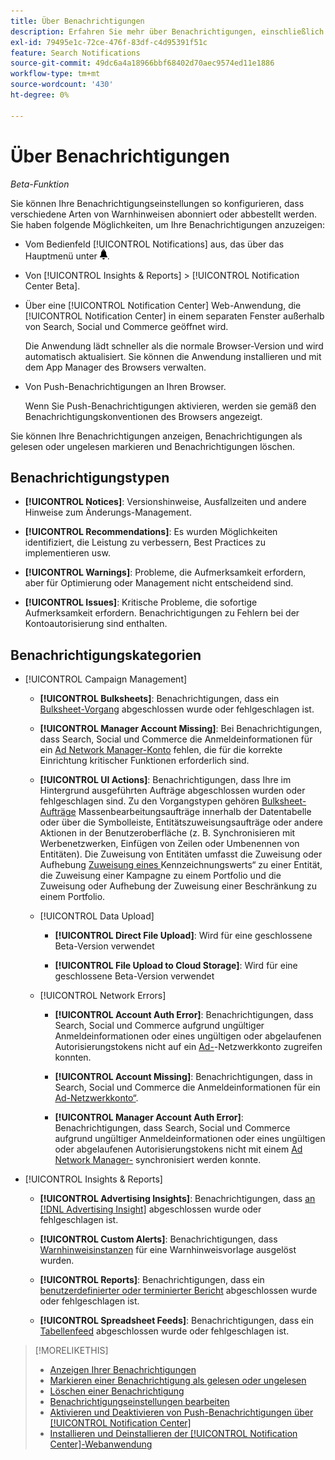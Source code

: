 ```yaml
---
title: Über Benachrichtigungen
description: Erfahren Sie mehr über Benachrichtigungen, einschließlich der verschiedenen Typen und Kategorien.
exl-id: 79495e1c-72ce-476f-83df-c4d95391f51c
feature: Search Notifications
source-git-commit: 49dc6a4a18966bbf68402d70aec9574ed11e1886
workflow-type: tm+mt
source-wordcount: '430'
ht-degree: 0%

---
```


# Über Benachrichtigungen

*Beta-Funktion*

Sie können Ihre Benachrichtigungseinstellungen so konfigurieren, dass verschiedene Arten von Warnhinweisen abonniert oder abbestellt werden. Sie haben folgende Möglichkeiten, um Ihre Benachrichtigungen anzuzeigen:

* Vom Bedienfeld [!UICONTROL Notifications] aus, das über das Hauptmenü unter ![Benachrichtigungen](/help/search-social-commerce/assets/notifications-panel.png "Benachrichtigungen verfügbar ").

* Von [!UICONTROL Insights & Reports] > [!UICONTROL Notification Center Beta].

* Über eine [!UICONTROL Notification Center] Web-Anwendung, die [!UICONTROL Notification Center] in einem separaten Fenster außerhalb von Search, Social und Commerce geöffnet wird.

  Die Anwendung lädt schneller als die normale Browser-Version und wird automatisch aktualisiert. Sie können die Anwendung installieren und mit dem App Manager des Browsers verwalten.

* Von Push-Benachrichtigungen an Ihren Browser.

  Wenn Sie Push-Benachrichtigungen aktivieren, werden sie gemäß den Benachrichtigungskonventionen des Browsers angezeigt.

Sie können Ihre Benachrichtigungen anzeigen, Benachrichtigungen als gelesen oder ungelesen markieren und Benachrichtigungen löschen.

## Benachrichtigungstypen

* **[!UICONTROL Notices]**: Versionshinweise, Ausfallzeiten und andere Hinweise zum Änderungs-Management.

* **[!UICONTROL Recommendations]**: Es wurden Möglichkeiten identifiziert, die Leistung zu verbessern, Best Practices zu implementieren usw.

* **[!UICONTROL Warnings]**: Probleme, die Aufmerksamkeit erfordern, aber für Optimierung oder Management nicht entscheidend sind.

* **[!UICONTROL Issues]**: Kritische Probleme, die sofortige Aufmerksamkeit erfordern. Benachrichtigungen zu Fehlern bei der Kontoautorisierung sind enthalten.

## Benachrichtigungskategorien

* [!UICONTROL Campaign Management]

   * **[!UICONTROL Bulksheets]**: Benachrichtigungen, dass ein [Bulksheet-Vorgang](/help/search-social-commerce/campaign-management/bulksheets/bulksheet-about.md) abgeschlossen wurde oder fehlgeschlagen ist.

   * **[!UICONTROL Manager Account Missing]**: Bei Benachrichtigungen, dass Search, Social und Commerce die Anmeldeinformationen für ein [Ad Network Manager-Konto](/help/search-social-commerce/admin/manager-accounts.md) fehlen, die für die korrekte Einrichtung kritischer Funktionen erforderlich sind.

   * **[!UICONTROL UI Actions]**: Benachrichtigungen, dass Ihre im Hintergrund ausgeführten Aufträge abgeschlossen wurden oder fehlgeschlagen sind. Zu den Vorgangstypen gehören [Bulksheet-Aufträge](/help/search-social-commerce/campaign-management/bulksheets/bulksheet-about.md) Massenbearbeitungsaufträge innerhalb der Datentabelle oder über die Symbolleiste, Entitätszuweisungsaufträge oder andere Aktionen in der Benutzeroberfläche (z. B. Synchronisieren mit Werbenetzwerken, Einfügen von Zeilen oder Umbenennen von Entitäten). Die Zuweisung von Entitäten umfasst die Zuweisung oder Aufhebung [&#x200B; Zuweisung eines &#x200B;](/help/search-social-commerce/campaign-management/label-classifications/classification-about.md)Kennzeichnungswerts“ zu einer Entität, die Zuweisung einer Kampagne zu einem Portfolio und die Zuweisung oder Aufhebung der Zuweisung einer Beschränkung zu einem Portfolio.<!--Link "constraint" to constraint-about.md if that file is ever public -->

   * [!UICONTROL Data Upload]

      * **[!UICONTROL Direct File Upload]**: Wird für eine geschlossene Beta-Version verwendet

      * **[!UICONTROL File Upload to Cloud Storage]**: Wird für eine geschlossene Beta-Version verwendet

   * [!UICONTROL Network Errors]

      * **[!UICONTROL Account Auth Error]**: Benachrichtigungen, dass Search, Social und Commerce aufgrund ungültiger Anmeldeinformationen oder eines ungültigen oder abgelaufenen Autorisierungstokens nicht auf ein [Ad-](/help/search-social-commerce/campaign-management/accounts/ad-network-account-about.md)-Netzwerkkonto zugreifen konnten.

      * **[!UICONTROL Account Missing]**: Benachrichtigungen, dass in Search, Social und Commerce die Anmeldeinformationen für ein [Ad-Netzwerkkonto“ &#x200B;](/help/search-social-commerce/campaign-management/accounts/ad-network-account-about.md).

      * **[!UICONTROL Manager Account Auth Error]**: Benachrichtigungen, dass Search, Social und Commerce aufgrund ungültiger Anmeldeinformationen oder eines ungültigen oder abgelaufenen Autorisierungstokens nicht mit einem [Ad Network Manager-](/help/search-social-commerce/admin/manager-accounts.md) synchronisiert werden konnte.

  <!--
  * [!UICONTROL Setup Errors]
  
    * **[!UICONTROL Adobe Analytics Tracking Setup Error]**: : Notifications that the [!UICONTROL Landing Page Suffix] value is incorrect, missing, or contains an incorrect [AMO ID template](/help/integrations/analytics/ids.md#amo-id-formats); the [!UICONTROL Tracking Template] is incorrect or missing; or the [!UICONTROL Landing Page Suffix] or [!UICONTROL Tracking Template] is overridden at a lower level by an incorrect value. Separate notifications are sent a) for errors at the account level and b) for errors at the campaign and lower levels.
    
    * **[!UICONTROL Manager Account Missing]**: Notifications that Search, Social, & Commerce is missing the credentials for an [ad network manager account](/help/search-social-commerce/admin/manager-accounts.md), which are required for the correct setup of critical functions.
  -->

* [!UICONTROL Insights & Reports]

   * **[!UICONTROL Advertising Insights]**: Benachrichtigungen, dass [an [!DNL Advertising Insight]](/help/search-social-commerce/advertising-insights/insight-about.md) abgeschlossen wurde oder fehlgeschlagen ist.

   * **[!UICONTROL Custom Alerts]**: Benachrichtigungen, dass [Warnhinweisinstanzen](/help/search-social-commerce/alerts/alert-about.md) für eine Warnhinweisvorlage ausgelöst wurden.

   * **[!UICONTROL Reports]**: Benachrichtigungen, dass ein [benutzerdefinierter oder terminierter Bericht](/help/search-social-commerce/reports/report-about.md) abgeschlossen wurde oder fehlgeschlagen ist.

   * **[!UICONTROL Spreadsheet Feeds]**: Benachrichtigungen, dass ein [Tabellenfeed](/help/search-social-commerce/reports/automation/spreadsheet-feeds/spreadsheet-feed-about.md) abgeschlossen wurde oder fehlgeschlagen ist.

<!--
* [!UICONTROL Optimization]

  * **[!UICONTROL Accuracy]**: 

-->

<!--
* [!UICONTROL Portfolio Management]

  * **[!UICONTROL Simulation Report]**: 

-->

<!--
* [!UICONTROL System]

  * **[!UICONTROL Change Management]**: 

-->

>[!MORELIKETHIS]
>
>* [Anzeigen Ihrer Benachrichtigungen](notification-view.md)
>* [Markieren einer Benachrichtigung als gelesen oder ungelesen](notification-mark-read-unread.md)
>* [Löschen einer Benachrichtigung](notification-delete.md)
>* [Benachrichtigungseinstellungen bearbeiten](notification-edit.md)
>* [Aktivieren und Deaktivieren von Push-Benachrichtigungen über [!UICONTROL Notification Center]](notifications-push-enable-disable.md)
>* [Installieren und Deinstallieren der [!UICONTROL Notification Center]-Webanwendung](notification-app-install-uninstall.md)
